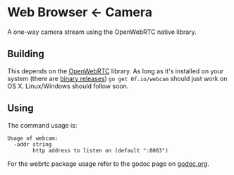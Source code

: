 # Web Browser ← Camera

A one-way camera stream using the OpenWebRTC native library.

## Building

This depends on the [OpenWebRTC](http://www.openwebrtc.org/) library. As long as it's installed on your system (there are [binary releases](https://github.com/EricssonResearch/openwebrtc/releases)) `go get 0f.io/webcam` should just work on OS X. Linux/Windows should follow soon.

## Using

The command usage is:

    Usage of webcam:
      -addr string
        	http address to listen on (default ":8003")

For the webrtc package usage refer to the godoc page on [godoc.org](https://godoc.org/0f.io/webcam/webrtc).
